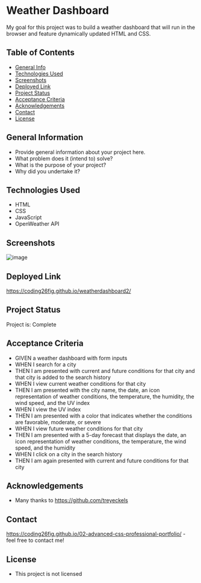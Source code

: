 # Weather Dashboard
My goal for this project was to build a weather dashboard that will run in the browser and feature dynamically updated HTML and CSS.

## Table of Contents
* [General Info](#general-information)
* [Technologies Used](#technologies-used)
* [Screenshots](#screenshots)
* [Deployed Link](#deployed-link)
* [Project Status](#project-status)
* [Acceptance Criteria](#acceptance-criteria)
* [Acknowledgements](#acknowledgements)
* [Contact](#contact)
* [License](#license)


## General Information
- Provide general information about your project here.
- What problem does it (intend to) solve?
- What is the purpose of your project?
- Why did you undertake it?
<!-- You don't have to answer all the questions - just the ones relevant to your project. -->


## Technologies Used
- HTML
- CSS 
- JavaScript 
- OpenWeather API


## Screenshots
![image](https://user-images.githubusercontent.com/97489289/174202577-422d720f-6dae-40aa-a523-f41bbce1e358.png)


## Deployed Link
https://coding26fig.github.io/weatherdashboard2/

## Project Status
Project is: Complete


## Acceptance Criteria 
- GIVEN a weather dashboard with form inputs
- WHEN I search for a city
- THEN I am presented with current and future conditions for that city and that city is added to the search history
- WHEN I view current weather conditions for that city
- THEN I am presented with the city name, the date, an icon representation of weather conditions, the temperature, the humidity, the wind speed, and the UV index
- WHEN I view the UV index
- THEN I am presented with a color that indicates whether the conditions are favorable, moderate, or severe
- WHEN I view future weather conditions for that city
- THEN I am presented with a 5-day forecast that displays the date, an icon representation of weather conditions, the temperature, the wind speed, and the humidity
- WHEN I click on a city in the search history
- THEN I am again presented with current and future conditions for that city

## Acknowledgements
- Many thanks to https://github.com/treyeckels


## Contact
https://coding26fig.github.io/02-advanced-css-professional-portfolio/  - feel free to contact me!


## License 
- This project is not licensed 
